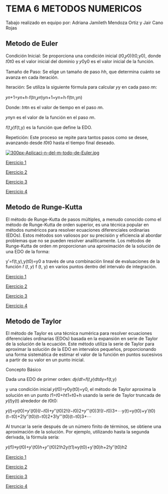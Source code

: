 # TEMA 6 METODOS NUMERICOS

 Tabajo realizado en equipo por: Adriana Jamileth Mendoza Ortiz y Jair Cano Rojas

## Metodo de Euler

Condición Inicial: Se proporciona una condición inicial (𝑡0,𝑦0)(t0,y0), donde 𝑡0t0 es el valor inicial del dominio y 𝑦0y0 es el valor inicial de la función.

Tamaño de Paso: Se elige un tamaño de paso ℎh, que determina cuánto se avanza en cada iteración.

Iteración: Se utiliza la siguiente fórmula para calcular 𝑦y en cada paso 𝑛n:

𝑦𝑛+1=𝑦𝑛+ℎ⋅𝑓(𝑡𝑛,𝑦𝑛)yn+1=yn+h⋅f(tn,yn)

Donde:
𝑡𝑛tn es el valor de tiempo en el paso 𝑛n.

𝑦𝑛yn es el valor de la función en el paso 𝑛n.

𝑓(𝑡,𝑦)f(t,y) es la función que define la EDO.

Repetición: Este proceso se repite para tantos pasos como se desee, avanzando desde 𝑡0t0 hasta el tiempo final deseado.

[![300px-Aplicaci-n-del-m-todo-de-Euler.jpg](https://i.postimg.cc/wBRkhZNF/300px-Aplicaci-n-del-m-todo-de-Euler.jpg)](https://postimg.cc/yJB9KfvS)

[Ejercicio 1](EjemploEuler.java)

[Ejercicio 2](EjemploEuler2.java)

[Ejercicio 3](EjemploEuler3.java)

[Ejercicio 4](EjemploEuler4.java)

## Metodo de Runge-Kutta

El método de Runge-Kutta de pasos múltiples, a menudo conocido como el método de Runge-Kutta de orden superior, es una técnica popular en métodos numéricos para resolver ecuaciones diferenciales ordinarias (EDOs). Estos métodos son valiosos por su precisión y eficiencia al abordar problemas que no se pueden resolver analíticamente.
Los métodos de Runge-Kutta de orden 𝑛n proporcionan una aproximación de la solución de una EDO de la forma:

y′=f(t,y),y(t0)=y0
a través de una combinación lineal de evaluaciones de la función 𝑓 (𝑡, 𝑦) f (t, y) en varios puntos dentro del intervalo de integración.

[Ejercicio 1](EjercicioRK1.java)

[Ejercicio 2](EjercicioRK2.java)

[Ejercicio 3](EjercicioRK3.java)

[Ejercicio 4](EjercicioRK4.java)

## Metodo de Taylor

El método de Taylor es una técnica numérica para resolver ecuaciones diferenciales ordinarias (EDOs) basada en la expansión en serie de Taylor de la solución de la ecuación. Este método utiliza la serie de Taylor para aproximar la solución de la EDO en intervalos pequeños, proporcionando una forma sistemática de estimar el valor de la función en puntos sucesivos a partir de su valor en un punto inicial.

Concepto Básico

Dada una EDO de primer orden:
𝑑𝑦/𝑑𝑡=𝑓(𝑡,𝑦)dtdy=f(t,y)

y una condición inicial 𝑦(𝑡0)=𝑦0y(t0)=y0, el método de Taylor aproxima la solución en un punto 𝑡1=𝑡0+ℎt1=t0+h usando la serie de Taylor truncada de 𝑦(𝑡)y(t) alrededor de 𝑡0t0:

𝑦(𝑡)=𝑦(𝑡0)+𝑦′(𝑡0)(𝑡−𝑡0)+𝑦′′(𝑡0)2!(𝑡−𝑡0)2+𝑦′′′(𝑡0)3!(𝑡−𝑡0)3+⋯y(t)=y(t0)+y′(t0)(t−t0)+2!y′′(t0)(t−t0)2+3!y′′′(t0)(t−t0)3+⋯

Al truncar la serie después de un número finito de términos, se obtiene una aproximación de la solución. Por ejemplo, utilizando hasta la segunda derivada, la fórmula sería:

𝑦(𝑡1)≈𝑦(𝑡0)+𝑦′(𝑡0)ℎ+𝑦′′(𝑡0)2!ℎ2y(t1)≈y(t0)+y′(t0)h+2!y′′(t0)h2

[Ejercicio 1](EjercicioTay1.java)

[Ejercicio 2](EjercicioTay2.java)

[Ejercicio 3](EjercicioTay3.java)

[Ejercicio 4](EjercicioTay4.java)

